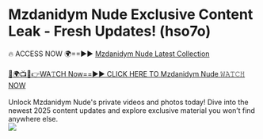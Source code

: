 # Mzdanidym Nude Exclusive Content Leak - Fresh Updates! (hso7o)

🔥 ACCESS NOW 🌍==►► <a href="https://tinyurl.com/yc657z5k" rel="nofollow">Mzdanidym Nude Latest Collection</a>
<br><br>
[🔴🌍📺📱👉WA𝚃CH Now==►► CLICK HERE TO Mzdanidym Nude 𝚆𝙰𝚃𝙲𝙷 NOW](https://tinyurl.com/yc657z5k)
<br><br>
Unlock Mzdanidym Nude's private videos and photos today! Dive into the newest 2025 content updates and explore exclusive material you won’t find anywhere else.
<br>
<a href="https://tinyurl.com/yc657z5k" rel="nofollow" data-target="animated-image.originalLink"><img src="https://camo.githubusercontent.com/8a4f000d20f83aca3bf7ec5f350d767afa0574a8a352519fd8cfa583a6f93a33/68747470733a2f2f692e696d6775722e636f6d2f644a486b345a712e676966" data-canonical-src="https://i.imgur.com/dJHk4Zq.gif" style="max-width: 100%; display: inline-block;" data-target="animated-image.originalImage"></a>
<br>
